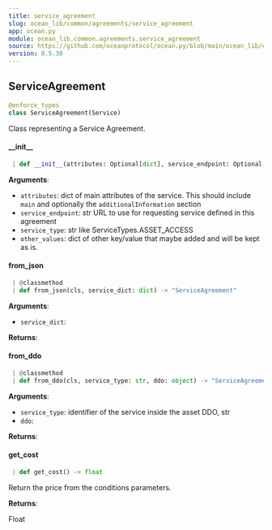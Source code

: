 ```yaml
---
title: service_agreement
slug: ocean_lib/common/agreements/service_agreement
app: ocean.py
module: ocean_lib.common.agreements.service_agreement
source: https://github.com/oceanprotocol/ocean.py/blob/main/ocean_lib/common/agreements/service_agreement.py
version: 0.5.30
---
```

## ServiceAgreement

```python
@enforce_types
class ServiceAgreement(Service)
```

Class representing a Service Agreement.

#### \_\_init\_\_

```python
 | def __init__(attributes: Optional[dict], service_endpoint: Optional[str], service_type: str = None, service_index: Optional[int] = None, other_values: Optional[dict] = None)
```

**Arguments**:

- `attributes`: dict of main attributes of the service. This should
include `main` and optionally the `additionalInformation` section
- `service_endpoint`: str URL to use for requesting service defined in this agreement
- `service_type`: str like ServiceTypes.ASSET_ACCESS
- `other_values`: dict of other key/value that maybe added and will be kept as is.

#### from\_json

```python
 | @classmethod
 | def from_json(cls, service_dict: dict) -> "ServiceAgreement"
```

**Arguments**:

- `service_dict`: 

**Returns**:



#### from\_ddo

```python
 | @classmethod
 | def from_ddo(cls, service_type: str, ddo: object) -> "ServiceAgreement"
```

**Arguments**:

- `service_type`: identifier of the service inside the asset DDO, str
- `ddo`: 

**Returns**:



#### get\_cost

```python
 | def get_cost() -> float
```

Return the price from the conditions parameters.

**Returns**:

Float

